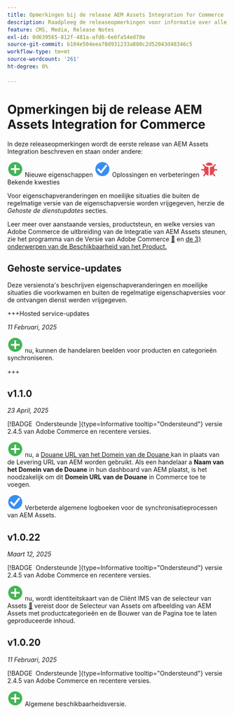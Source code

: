 ```yaml
---
title: Opmerkingen bij de release AEM Assets Integration for Commerce
description: Raadpleeg de releaseopmerkingen voor informatie over alle AEM Assets Integration-releases.
feature: CMS, Media, Release Notes
exl-id: 0d639565-812f-481a-afd6-6e6fa54ed70e
source-git-commit: b104e504eea70d931233a880c2d52043d48346c5
workflow-type: tm+mt
source-wordcount: '261'
ht-degree: 0%

---
```


# Opmerkingen bij de release AEM Assets Integration for Commerce

In deze releaseopmerkingen wordt de eerste release van AEM Assets Integration beschreven en staan onder andere:

![ Nieuwe ](../assets/new.svg) Nieuwe eigenschappen
![ Vaste kwestie ](../assets/fix.svg) Oplossingen en verbeteringen
![ Bekende kwestie ](../assets/bug.svg) Bekende kwesties

Voor eigenschapveranderingen en moeilijke situaties die buiten de regelmatige versie van de eigenschapversie worden vrijgegeven, herzie de _Gehoste de dienstupdates_ secties.

Leer meer over aanstaande versies, productsteun, en welke versies van Adobe Commerce de uitbreiding van de Integratie van AEM Assets steunen, zie het programma van de Versie van Adobe Commerce [&#128279;](https://experienceleague.adobe.com/en/docs/commerce-operations/release/planning/schedule) en [ de 3&rbrace; onderwerpen van de Beschikbaarheid van het Product.](https://experienceleague.adobe.com/en/docs/commerce-operations/release/product-availability)

## Gehoste service-updates

Deze versienota&#39;s beschrijven eigenschapveranderingen en moeilijke situaties die voorkwamen en buiten de regelmatige eigenschapversies voor de ontvangen dienst werden vrijgegeven.

+++Hosted service-updates

_11 Februari, 2025_

![ Nieuwe kwestie ](../assets/new.svg) nu, kunnen de handelaren beelden voor producten en categorieën synchroniseren.

+++

## v1.1.0

_23 April, 2025_

[!BADGE &#x200B; Ondersteunde &#x200B;]{type=Informative tooltip="Ondersteund"} versie 2.4.5 van Adobe Commerce en recentere versies.

![ Nieuwe kwestie ](../assets/new.svg)<!-- Issue ACAP-955 --> nu, a [ Douane URL van het Domein van de Douane ](https://experienceleague.adobe.com/en/docs/commerce-admin/content-design/aem-asset-management/getting-started/aem-assets-setup-synchronization#configure-the-custom-domain-url) kan in plaats van de Levering URL van AEM worden gebruikt. Als een handelaar a **Naam van het Domein van de Douane** in hun dashboard van AEM plaatst, is het noodzakelijk om dit **Domein URL van de Douane** in Commerce toe te voegen.

![ Vaste kwestie ](../assets/fix.svg)<!-- Issue ACAP-987 --> Verbeterde algemene logboeken voor de synchronisatieprocessen van AEM Assets.

## v1.0.22

_Maart 12, 2025_

[!BADGE &#x200B; Ondersteunde &#x200B;]{type=Informative tooltip="Ondersteund"} versie 2.4.5 van Adobe Commerce en recentere versies.

![ Nieuwe kwestie ](../assets/new.svg)<!-- Issue ACAP-xx --> nu, wordt identiteitskaart van de Cliënt IMS van de selecteur van Assets [&#128279;](https://experienceleague.adobe.com/en/docs/commerce-admin/content-design/aem-asset-management/getting-started/aem-assets-setup-synchronization) vereist door de Selecteur van Assets om afbeelding van AEM Assets met productcategorieën en de Bouwer van de Pagina toe te laten geproduceerde inhoud.

## v1.0.20

_11 Februari, 2025_

[!BADGE &#x200B; Ondersteunde &#x200B;]{type=Informative tooltip="Ondersteund"} versie 2.4.5 van Adobe Commerce en recentere versies.

![ Nieuwe ](../assets/new.svg)<!-- Issue ACAP-xx --> Algemene beschikbaarheidsversie.

